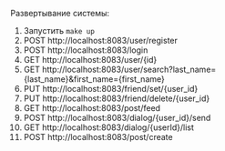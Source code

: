 Развертывание системы:

1. Запустить `make up`
2. POST http://localhost:8083/user/register
3. POST http://localhost:8083/login
4. GET http://localhost:8083/user/{id}
5. GET http://localhost:8083/user/search?last_name={last_name}&first_name={first_name}
6. PUT http://localhost:8083/friend/set/{user_id}
7. PUT http://localhost:8083/friend/delete/{user_id}
8. GET http://localhost:8083/post/feed
9. POST http://localhost:8083/dialog/{user_id}/send
10. GET http://localhost:8083/dialog/{userId}/list
11. POST http://localhost:8083/post/create
